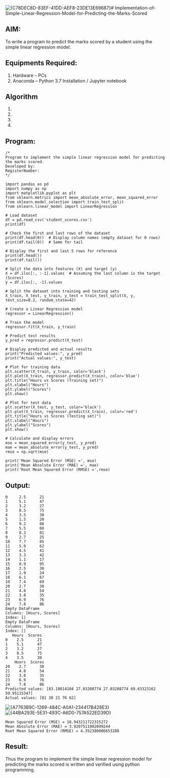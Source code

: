 ![{C78DEC8D-83EF-41DD-AEF8-23DE13E69687}](https://github.com/user-attachments/assets/618b13e6-c900-4c92-a7ea-3d72ece19aec)# Implementation-of-Simple-Linear-Regression-Model-for-Predicting-the-Marks-Scored

## AIM:
To write a program to predict the marks scored by a student using the simple linear regression model.

## Equipments Required:
1. Hardware – PCs
2. Anaconda – Python 3.7 Installation / Jupyter notebook

## Algorithm
1. 
2. 
3. 
4. 

## Program:
```
/*
Program to implement the simple linear regression model for predicting the marks scored.
Developed by: 
RegisterNumber:  
*/
```
```
import pandas as pd
import numpy as np
import matplotlib.pyplot as plt
from sklearn.metrics import mean_absolute_error, mean_squared_error
from sklearn.model_selection import train_test_split
from sklearn.linear_model import LinearRegression

# Load dataset
df = pd.read_csv('student_scores.csv')
print(df)

# Check the first and last rows of the dataset
print(df.head(0))  # Display column names (empty dataset for 0 rows)
print(df.tail(0))  # Same for tail

# Display the first and last 5 rows for reference
print(df.head())
print(df.tail())

# Split the data into features (X) and target (y)
X = df.iloc[:, :-1].values  # Assuming the last column is the target (Scores)
y = df.iloc[:, -1].values

# Split the dataset into training and testing sets
X_train, X_test, y_train, y_test = train_test_split(X, y, test_size=0.2, random_state=42)

# Create a Linear Regression model
regressor = LinearRegression()

# Train the model
regressor.fit(X_train, y_train)

# Predict test results
y_pred = regressor.predict(X_test)

# Display predicted and actual results
print("Predicted values:", y_pred)
print("Actual values:", y_test)

# Plot for training data
plt.scatter(X_train, y_train, color='black')
plt.plot(X_train, regressor.predict(X_train), color='blue')
plt.title("Hours vs Scores (Training set)")
plt.xlabel("Hours")
plt.ylabel("Scores")
plt.show()

# Plot for test data
plt.scatter(X_test, y_test, color='black')
plt.plot(X_train, regressor.predict(X_train), color='red')
plt.title("Hours vs Scores (Testing set)")
plt.xlabel("Hours")
plt.ylabel("Scores")
plt.show()

# Calculate and display errors
mse = mean_squared_error(y_test, y_pred)
mae = mean_absolute_error(y_test, y_pred)
rmse = np.sqrt(mse)

print('Mean Squared Error (MSE) =', mse)
print('Mean Absolute Error (MAE) =', mae)
print('Root Mean Squared Error (RMSE) =',rmse)
```
## Output:
```    Hours  Scores
0     2.5      21
1     5.1      47
2     3.2      27
3     8.5      75
4     3.5      30
5     1.5      20
6     9.2      88
7     5.5      60
8     8.3      81
9     2.7      25
10    7.7      85
11    5.9      62
12    4.5      41
13    3.3      42
14    1.1      17
15    8.9      95
16    2.5      30
17    1.9      24
18    6.1      67
19    7.4      69
20    2.7      30
21    4.8      54
22    3.8      35
23    6.9      76
24    7.8      86
Empty DataFrame
Columns: [Hours, Scores]
Index: []
Empty DataFrame
Columns: [Hours, Scores]
Index: []
   Hours  Scores
0    2.5      21
1    5.1      47
2    3.2      27
3    8.5      75
4    3.5      30
    Hours  Scores
20    2.7      30
21    4.8      54
22    3.8      35
23    6.9      76
24    7.8      86
Predicted values: [83.18814104 27.03208774 27.03208774 69.63323162 59.95115347]
Actual values: [81 30 21 76 62]
```
![{A7763B9C-1269-484C-A0A1-234417B428E3}](https://github.com/user-attachments/assets/799882e0-b9d3-4461-b1b3-c930a7a36e22)
![{44BA293E-5E31-493C-A6D0-757A522ED39D}](https://github.com/user-attachments/assets/56bb5bbf-dcab-4037-9116-5fd1644d163b)
```
Mean Squared Error (MSE) = 18.943211722315272
Mean Absolute Error (MAE) = 3.9207511902099244
Root Mean Squared Error (RMSE) = 4.352380006653288
```



## Result:
Thus the program to implement the simple linear regression model for predicting the marks scored is written and verified using python programming.
